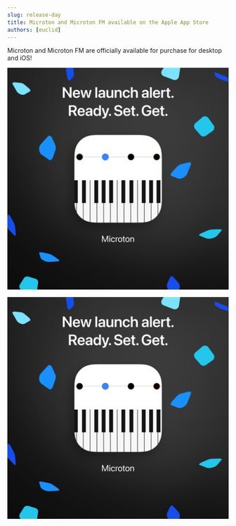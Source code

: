 ```yaml
---
slug: release-day
title: Microton and Microton FM available on the Apple App Store
authors: [euclid]
---
```


Microton and Microton FM are officially available for purchase for desktop and iOS!

[![Microton app store link](./microtonapp.png)](http://euclidean-instruments.com)

[![Microton FM app store link](./microtonapp.png)](http://euclidean-instruments.com)
